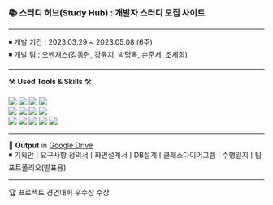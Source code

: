 <h3>📚 스터디 허브(Study Hub) : 개발자 스터디 모집 사이트</h3>
<hr>
<div>
◾ 개발 기간 : 2023.03.29 ~ 2023.05.08 (6주) <br>
◾ 개발 팀 : 오벤져스(김동현, 강윤지, 박명옥, 손준서, 조세희) <br>
</div>
<hr>
  🛠 <b>Used Tools & Skills</b> 🛠<br><br>

  <div> 
    <img src="https://img.shields.io/badge/Java-007396?style=flat&logo=Java&logoColor=white" />
    <img src="https://img.shields.io/badge/HTML5-E34F26?style=flat&logo=HTML5&logoColor=white" />
    <img src="https://img.shields.io/badge/CSS3-1572B6?style=flat&logo=CSS3&logoColor=white" />
    <img src="https://img.shields.io/badge/JavaScript-F7DF1E?style=flat&logo=JavaScript&logoColor=white" />
  </div>
  
  <div>
    <img src="https://img.shields.io/badge/Spring-6DB33F?style=flat&logo=Spring&logoColor=white" />
    <img src="https://img.shields.io/badge/Mybatis-E34F26?style=flat&logo=Mybatis&logoColor=white" />
    <img src="https://img.shields.io/badge/jQuery-0769AD?style=flat&logo=jQuery&logoColor=white" />
    <img src="https://img.shields.io/badge/Bootstrap-7952B3?style=flat&logo=Bootstrap&logoColor=white" />
  </div>

  <div>
    <img src="https://img.shields.io/badge/Oracle-F80000?style=flat&logo=Oracle&logoColor=white" />
    <img src="https://img.shields.io/badge/SQLDeveloper-4479A1?style=flat&logo=SQLDeveloper&logoColor=white" />
    <img src="https://img.shields.io/badge/STS-6DB33F?style=flat&logo=STS&logoColor=white" />
    <img src="https://img.shields.io/badge/GitHub-181717?style=flat&logo=GitHub&logoColor=white" />	
    <img src="https://img.shields.io/badge/Jira-0052CC?style=flat&logo=Jira&logoColor=white" />
  </div>
<hr>
💭 <b>Output</b> in <a href="https://drive.google.com/drive/folders/12MiA-sLLFkLIDzwI3Ad7u3kWeMJgjZtt?usp=sharing">Google Drive</a><br> 
◾ 기획안ㅣ요구사항 정의서ㅣ화면설계서ㅣDB설계ㅣ클래스다이어그램ㅣ수행일지ㅣ팀 포트폴리오(발표용)
<hr>
🏆 프로젝트 경연대회 우수상 수상<br><br>
